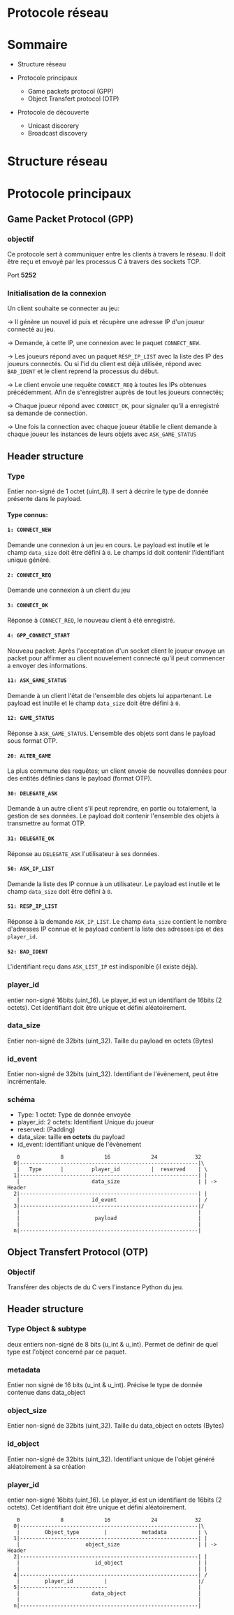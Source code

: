 # Protocole réseau 

# Sommaire
- Structure réseau
- Protocole principaux
    - Game packets protocol (GPP)
    - Object Transfert protocol (OTP)

- Protocole de découverte
    - Unicast discorery
    - Broadcast discovery


# Structure réseau


# Protocole principaux
## Game Packet Protocol (GPP)
### objectif 

Ce protocole sert à communiquer entre les clients à travers le réseau. Il doit être reçu et envoyé par les processus C à travers des sockets TCP.

Port **5252**

### Initialisation de la connexion
Un client souhaite se connecter au jeu:

-> Il génère un nouvel id puis et récupère une adresse IP d'un joueur connecté au jeu.

-> Demande, à cette IP, une connexion avec le paquet `CONNECT_NEW`. 

-> Les joueurs répond avec un paquet `RESP_IP_LIST` avec la liste des IP des joueurs connectés. Ou si l'id du client est déjà utilisée, répond avec `BAD_IDENT` et le client reprend la processus du début.

-> Le client envoie une requête `CONNECT_REQ` à toutes les IPs obtenues précédemment. Afin de s'enregistrer auprès de tout les joueurs connectés;

-> Chaque joueur répond avec `CONNECT_OK`, pour signaler qu'il a enregistré sa demande de connection.

-> Une fois la connection avec chaque joueur établie le client demande à chaque joueur les instances de leurs objets avec `ASK_GAME_STATUS`


## Header structure
### Type
Entier non-signé de 1 octet (uint_8).
Il sert à décrire le type de donnée présente dans le payload.

#### Type connus: 
#### `1: CONNECT_NEW`
Demande une connexion à un jeu en cours. Le payload est inutile et le champ `data_size` doit être défini à `0`. Le champs id doit contenir l'identifiant unique généré.
#### `2: CONNECT_REQ`
Demande une connexion à un client du jeu
#### `3: CONNECT_OK`
Réponse à `CONNECT_REQ`, le nouveau client à été enregistré.
#### `4: GPP_CONNECT_START`
Nouveau packet: Après l'acceptation d'un socket client le joueur envoye un packet pour affirmer au client nouvelement connecté
qu'il peut commencer a envoyer des informations.
#### `11: ASK_GAME_STATUS`
Demande à un client l'état de l'ensemble des objets lui appartenant. Le payload est inutile et le champ `data_size` doit être défini à `0`.
#### `12: GAME_STATUS`
Réponse à `ASK_GAME_STATUS`. L'ensemble des objets sont dans le payload sous format OTP.
#### `20: ALTER_GAME`
La plus commune des requêtes; un client envoie de nouvelles données pour des entités définies dans le payload (format OTP).
#### `30: DELEGATE_ASK`
Demande à un autre client s'il peut reprendre, en partie ou totalement, la gestion de ses données. Le payload doit contenir l'ensemble des objets à transmettre au format OTP.
#### `31: DELEGATE_OK`
Réponse au `DELEGATE_ASK` l'utilisateur à ses données. 
#### `50: ASK_IP_LIST`
Demande la liste des IP connue à un utilisateur. Le payload est inutile et le champ `data_size` doit être défini à `0`.
#### `51: RESP_IP_LIST`
Réponse à la demande `ASK_IP_LIST`. Le champ `data_size` contient le nombre d'adresses IP connue et le payload contient la liste des adresses ips et des `player_id`.
#### `52: BAD_IDENT`
L'identifiant reçu dans `ASK_LIST_IP` est indisponible (il existe déjà). 

### player_id
entier non-signé 16bits (uint_16).
Le player_id est un identifiant de 16bits (2 octets). Cet identifiant doit être unique et défini aléatoirement. 

### data_size
Entier non-signé de 32bits (uint_32).
Taille du payload en octets (Bytes)

### id_event
Entier non-signé de 32bits (uint_32).
Identifiant de l'évènement, peut être incrémentale.

### schéma
- Type: 1 octet: Type de donnée envoyée
- player_id: 2 octets: Identifiant Unique du joueur
- reserved: (Padding)
- data_size: taille **en octets** du payload
- id_event: identifiant unique de l'évènement 
```
   0             8             16             24            32
  0|---------------------------------------------------------|\
   |   Type      |         player_id          |  reserved    | \
  1|---------------------------------------------------------| |
   |                       data_size                         | | -> Header
  2|---------------------------------------------------------| |
   |                       id_event                          | /
  3|---------------------------------------------------------|/
   |                                                         |
   |                        payload                          |
   |                                                         |
  n|---------------------------------------------------------|
```

## Object Transfert Protocol (OTP)

### Objectif

Transférer des objects de du C vers l'instance Python du jeu.

## Header structure
### Type Object & subtype
deux entiers non-signé de 8 bits (u_int & u_int).
Permet de définir de quel type est l'object concerné par ce paquet.

### metadata
Entier non signé de 16 bits (u_int & u_int).
Précise le type de donnée contenue dans data_object

### object_size
Entier non-signé de 32bits (uint_32).
Taille du data_object en octets (Bytes)

### id_object
Entier non-signé de 32bits (uint_32).
Identifiant unique de l'objet généré aléatoirement à sa création

### player_id
entier non-signé 16bits (uint_16).
Le player_id est un identifiant de 16bits (2 octets). Cet identifiant doit être unique et défini aléatoirement. 

```
   0             8             16             24            32
  0|---------------------------------------------------------|\
   |        Object_type        |           metadata          | \
  1|---------------------------------------------------------| |
   |                     object_size                         | | -> Header
  2|---------------------------------------------------------| |
   |                        id_object                        | |
   |                                                         | |
  4|---------------------------------------------------------| /
   |        player_id          |                             |/
  5|----------------------------                             |
   |                       data_object                       |
   |                                                         |
  n|---------------------------------------------------------|
```


